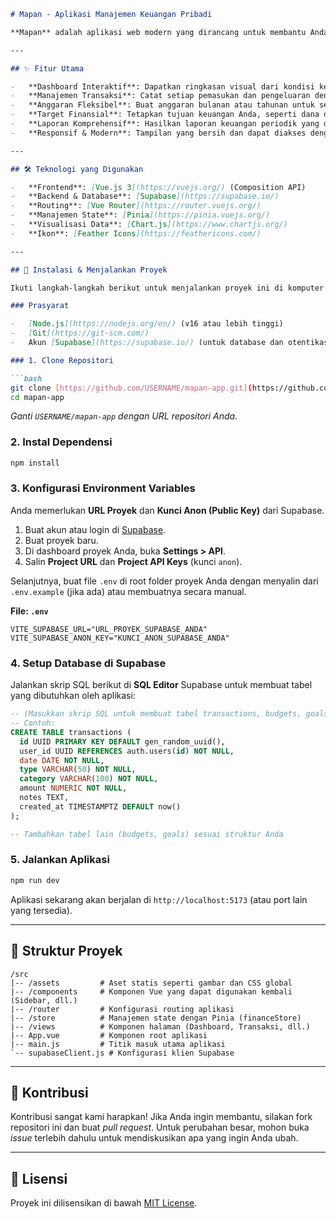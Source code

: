 

````markdown
# Mapan - Aplikasi Manajemen Keuangan Pribadi

**Mapan** adalah aplikasi web modern yang dirancang untuk membantu Anda mengelola keuangan pribadi dengan lebih mudah dan efektif. Lacak pemasukan, pengeluaran, buat anggaran, dan capai target finansial Anda di satu tempat.

---

## ✨ Fitur Utama

-   **Dashboard Interaktif**: Dapatkan ringkasan visual dari kondisi keuangan Anda, termasuk kekayaan bersih, arus kas bulanan, dan progres target terdekat.
-   **Manajemen Transaksi**: Catat setiap pemasukan dan pengeluaran dengan mudah. Gunakan kategori kustom untuk analisis yang lebih mendalam.
-   **Anggaran Fleksibel**: Buat anggaran bulanan atau tahunan untuk setiap kategori pengeluaran dan pantau penggunaannya secara real-time dengan progress bar.
-   **Target Finansial**: Tetapkan tujuan keuangan Anda, seperti dana darurat atau liburan, dan lacak progres tabungan Anda untuk setiap target.
-   **Laporan Komprehensif**: Hasilkan laporan keuangan periodik yang dapat dicetak atau disimpan sebagai PDF, lengkap dengan ringkasan, grafik, dan rincian transaksi.
-   **Responsif & Modern**: Tampilan yang bersih dan dapat diakses dengan baik di perangkat desktop maupun mobile.

---

## 🛠️ Teknologi yang Digunakan

-   **Frontend**: [Vue.js 3](https://vuejs.org/) (Composition API)
-   **Backend & Database**: [Supabase](https://supabase.io/)
-   **Routing**: [Vue Router](https://router.vuejs.org/)
-   **Manajemen State**: [Pinia](https://pinia.vuejs.org/)
-   **Visualisasi Data**: [Chart.js](https://www.chartjs.org/)
-   **Ikon**: [Feather Icons](https://feathericons.com/)

---

## 🚀 Instalasi & Menjalankan Proyek

Ikuti langkah-langkah berikut untuk menjalankan proyek ini di komputer lokal Anda.

### Prasyarat

-   [Node.js](https://nodejs.org/en/) (v16 atau lebih tinggi)
-   [Git](https://git-scm.com/)
-   Akun [Supabase](https://supabase.io/) (untuk database dan otentikasi)

### 1. Clone Repositori

```bash
git clone [https://github.com/USERNAME/mapan-app.git](https://github.com/USERNAME/mapan-app.git)
cd mapan-app
````

*Ganti `USERNAME/mapan-app` dengan URL repositori Anda.*

### 2\. Instal Dependensi

```bash
npm install
```

### 3\. Konfigurasi Environment Variables

Anda memerlukan **URL Proyek** dan **Kunci Anon (Public Key)** dari Supabase.

1.  Buat akun atau login di [Supabase](https://supabase.io/).
2.  Buat proyek baru.
3.  Di dashboard proyek Anda, buka **Settings \> API**.
4.  Salin **Project URL** dan **Project API Keys** (kunci `anon`).

Selanjutnya, buat file `.env` di root folder proyek Anda dengan menyalin dari `.env.example` (jika ada) atau membuatnya secara manual.

**File: `.env`**

```
VITE_SUPABASE_URL="URL_PROYEK_SUPABASE_ANDA"
VITE_SUPABASE_ANON_KEY="KUNCI_ANON_SUPABASE_ANDA"
```

### 4\. Setup Database di Supabase

Jalankan skrip SQL berikut di **SQL Editor** Supabase untuk membuat tabel yang dibutuhkan oleh aplikasi:

```sql
-- (Masukkan skrip SQL untuk membuat tabel transactions, budgets, goals, dll. di sini)
-- Contoh:
CREATE TABLE transactions (
  id UUID PRIMARY KEY DEFAULT gen_random_uuid(),
  user_id UUID REFERENCES auth.users(id) NOT NULL,
  date DATE NOT NULL,
  type VARCHAR(50) NOT NULL,
  category VARCHAR(100) NOT NULL,
  amount NUMERIC NOT NULL,
  notes TEXT,
  created_at TIMESTAMPTZ DEFAULT now()
);

-- Tambahkan tabel lain (budgets, goals) sesuai struktur Anda
```

### 5\. Jalankan Aplikasi

```bash
npm run dev
```

Aplikasi sekarang akan berjalan di `http://localhost:5173` (atau port lain yang tersedia).

-----

## 📂 Struktur Proyek

```
/src
|-- /assets         # Aset statis seperti gambar dan CSS global
|-- /components     # Komponen Vue yang dapat digunakan kembali (Sidebar, dll.)
|-- /router         # Konfigurasi routing aplikasi
|-- /store          # Manajemen state dengan Pinia (financeStore)
|-- /views          # Komponen halaman (Dashboard, Transaksi, dll.)
|-- App.vue         # Komponen root aplikasi
|-- main.js         # Titik masuk utama aplikasi
`-- supabaseClient.js # Konfigurasi klien Supabase
```

-----

## 🤝 Kontribusi

Kontribusi sangat kami harapkan\! Jika Anda ingin membantu, silakan fork repositori ini dan buat *pull request*. Untuk perubahan besar, mohon buka *issue* terlebih dahulu untuk mendiskusikan apa yang ingin Anda ubah.

-----

## 📄 Lisensi

Proyek ini dilisensikan di bawah [MIT License](LICENSE.md).

```
```
